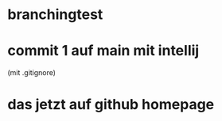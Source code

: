 # branchingtest

# commit 1 auf main mit intellij
(mit .gitignore)

# das jetzt auf github homepage
